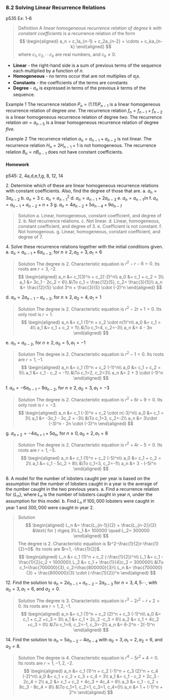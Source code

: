 ### 8.2 Solving Linear Recurrence Relations
p535
Ex: 1-6

>Definition
A _linear homogeneous recurrence relation of degree k with constant coefficients_ is a recurrence relation of the form
$$
\begin{aligned}
a_n = c_1a_{n-1} + c_2a_{n-2} + \cdots + c_ka_{n-k}
\end{aligned}
$$
where $c_1, c_2, \cdots c_k$ are real numbers, and $c_k \ne 0$.

+ **Linear** - the right-hand side is a sum of previous terms of the sequence each multiplied by a function of $n$.
+ **Homogeneous** - no terms occur that are not multiplies of $a_j$s.
+ **Constants** - the coefficients of the terms are constants
+ **Degree** - $a_n$ is expressed in terms of the previous $k$ terms of the sequence.

Example 1
The recurrence relation $P_n = (1.11)P_{n-1}$ is a linear homogeneous recurrence relation of degree _one_. The recurrence relation $f_n = f_{n-1} + f_{n-2}$ is a linear homogeneous recurrence relation of degree _two_. The recurrence relation $a n = a_{n-5}$ is a linear homogeneous recurrence relation of degree _five_.

Example 2
The recurrence relation $a_n = a_{n-1} + a_{n-2}$ is not linear. The recurrence relation $H_n = 2H_{n-1} + 1$ is not homogeneous. The recurrence relation $B_n = nB_{n-1}$ does not have constant
coefficients.

#### Homework
p545: 2, 4a,d,e,f,g, 8, 12, 14

2\. Determine which of these are linear homogeneous recurrence relations with constant coefficients. Also, find the degree of those that are.
a. $a_n=3a_{n-2}$
b. $a_n=3$
c. $a_n=a_{n-1}^2$
d. $a_n=a_{n-1} + 2a_{n-3}$
e. $a_n=a_{n-1}/n$
f. $a_n=a_{n-1} + a_{n-2} + n + 3$
g. $a_n=4a_{n-2} + 5a_{n-4} + 9a_{n-7}$
>Solution
a. Linear, homogeneous, constant coefficient, and degree of 2.
b. Not recurrence relations.
c. Not linear.
d. Linear, homogeneous, constant coefficient, and degree of 3.
e. Coefficient is not constant.
f. Not homogenous.
g. Linear, homogeneous, constant coefficient, and degree of 7.

4\. Solve these recurrence relations together with the initial conditions given.
a. $a_n = a_{n-1} + 6a_{n-2}$, for $n \geq 2, a_0 = 3, a_1 = 6$
>Solution
The degree is $2$. Characteristic equation is $r^2-r-6=0$. Its roots are $r=3, -2$.
$$
\begin{aligned}
a_n &= c_1(3)^n + c_2(-2)^n\\
a_0 &= c_1 + c_2 = 3\\
a_1 &= 3c_1 - 2c_2 = 6\\
&\To c_1 = \frac{12}{5}, c_2= \frac{3}{5}\\
a_n &= \frac{12}{5} \cdot 3^n + \frac{3}{5} \cdot (-2)^n
\end{aligned}
$$

d. $a_n = 2a_{n-1} - a_{n-2}$, for $n \geq 2, a_0 = 4, a_1 = 1$
>Solution
The degree is $2$. Characteristic equation is $r^2-2r+1=0$. Its only root is $r=1$.
$$
\begin{aligned}
a_n &= c_1 (1)^n + c_2 \cdot n(1)^n\\
a_0 &= c_1 = 4\\
a_1 &= c_1 + c_2 = 1\\
&\To c_1=4, c_2=-3\\
a_n &= 4 - 3n
\end{aligned}
$$

e. $a_n = a_{n-2}$, for $n \geq 2, a_0 = 5, a_1 = -1$
>Solution
The degree is $2$. Characteristic equation is $r^2-1=0$. Its roots are $r=1, -1$.
$$
\begin{aligned}
a_n &= c_1 (1)^n + c_2 (-1)^n\\
a_0 &= c_1 + c_2 = 5\\
a_1 &= c_1 - c_2 = -1\\
&\To c_1=2, c_2=3\\
a_n &= 2 + 3 \cdot (-1)^n
\end{aligned}
$$

f. $a_n = -6a_{n-1} - 9a_{n-2}$, for $n \geq 2, a_0 = 3, a_1 = -3$
>Solution
The degree is $2$. Characteristic equation is $r^2 + 6r + 9=0$. Its only root is $r=-3$.
$$
\begin{aligned}
a_n &= c_1 (-3)^n + c_2 \cdot n(-3)^n\\
a_0 &= c_1 = 3\\
a_1 &= -3c_1 - 3c_2 = -3\\
&\To c_1=3, c_2=-2\\
a_n &= 3\cdot (-3)^n - 2n \cdot (-3)^n
\end{aligned}
$$

g. $a_{n+2} = -4a_{n+1} + 5a_n$, for $n \geq 0, a_0 = 2, a_1 = 8$
>Solution
The degree is $2$. Characteristic equation is $r^2 + 4r-5=0$. Its roots are $r=1, -5$.
$$
\begin{aligned}
a_n &= c_1 (1)^n + c_2 (-5)^n\\
a_0 &= c_1 + c_2 = 2\\
a_1 &= c_1 - 5c_2 = 8\\
&\To c_1=3, c_2=-1\\
a_n &= 3 - (-5)^n
\end{aligned}
$$

8\. A model for the number of lobsters caught per year is based on the assumption that the number of lobsters caught in a year is the average of the number caught in the two previous years.
a. Find a recurrence relation for $\{L_n\}$, where $L_n$ is the number of lobsters caught in year $n$, under the assumption for this model.
b. Find $L_n$ if $100,000$ lobsters were caught in year $1$ and $300,000$ were caught in year $2$.

>Solution
$$
\begin{aligned}
L_n &= \frac{L_{n-1}}{2} + \frac{L_{n-2}}{2} &\text{ for } n\geq 3\\
L_1 &= 100000 \quad L_2= 300000
\end{aligned}
$$
The degree is 2. Characteristic equation is $r^2-\frac{1}{2}r-\frac{1}{2}=0$. Its roots are $r=1, -\frac{1}{2}$.
$$
\begin{aligned}
L_n &= c_1 (1)^n + c_2 (-\frac{1}{2})^n\\
L_1 &= c_1 - \frac{1}{2}c_2 = 100000\\
L_2 &= c_1 + \frac{1}{4}c_2 = 300000\\
&\To c_1=\frac{700000}{3}, c_2=\frac{800000}{3}\\
L_n &= \frac{700000}{3} + \frac{800000}{3} \cdot (-\frac{1}{2})^n
\end{aligned}
$$

12\. Find the solution to $a_n = 2a_{n-1} + a_{n-2} - 2a_{n-3}$ for $n = 3, 4, 5 \cdots$, with $a_0 = 3, a_1 = 6$, and $a_2 = 0$.
>Solution
The degree is 3. Characteristic equation is $r^3 - 2r^2 -r + 2=0$. Its roots are $r=1, 2, -1$.
$$
\begin{aligned}
a_n &= c_1 (1)^n + c_2 (2)^n + c_3 (-1)^n\\
a_0 &= c_1 + c_2 +c_3 = 3\\
a_1 &= c_1 + 2c_2 -c_3 = 6\\
a_2 &= c_1 + 4c_2 +c_3 = 0\\
&\To c_1=6, c_2=-1, c_3=-2\\
a_n &= 6-2^n - 2(-1)^n
\end{aligned}
$$

14\. Find the solution to $a_n = 5a_{n-2} - 4a_{n-4}$ with $a_0 = 3, a_1 = 2, a_2 = 6$, and $a_3 = 8$.
>Solution
The degree is 4. Characteristic equation is $r^4 - 5r^2 + 4=0$. Its roots are $r=1, -1, 2, -2$.
$$
\begin{aligned}
a_n &= c_1 (1)^n + c_2 (-1)^n + c_3 (2)^n + c_4 (-2)^n\\
a_0 &= c_1 + c_2 + c_3 + c_4 = 3\\
a_1 &= c_1 - c_2 + 2c_3 - 2c_4 = 2\\
a_2 &= c_1 + c_2 + 4c_3 + 4c_4 = 6\\
a_3 &= c_1 - c_2 + 8c_3 - 8c_4 = 8\\
&\To c_1=1, c_2=1, c_3=1, c_4=0\\
a_n &= 1 + (-1)^n + 2^n
\end{aligned}
$$
